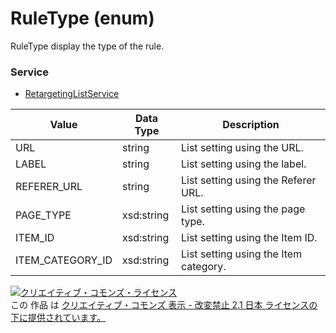 # RuleType (enum)
RuleType display the type of the rule.

### Service
+ [RetargetingListService](../services/RetargetingListService.md)

| Value | Data Type | Description | 
|---|---|---|
| URL| string| List setting using the URL. |
| LABEL| string| List setting using the label. |
| REFERER_URL| string| List setting using the Referer URL. |
| PAGE_TYPE | xsd:string| List setting using the page type. |
| ITEM_ID | xsd:string| List setting using the Item ID. |
| ITEM_CATEGORY_ID | xsd:string| List setting using the Item category. |

<a rel="license" href="http://creativecommons.org/licenses/by-nd/2.1/jp/"><img alt="クリエイティブ・コモンズ・ライセンス" style="border-width:0" src="https://i.creativecommons.org/l/by-nd/2.1/jp/88x31.png" /></a><br />この 作品 は <a rel="license" href="http://creativecommons.org/licenses/by-nd/2.1/jp/">クリエイティブ・コモンズ 表示 - 改変禁止 2.1 日本 ライセンスの下に提供されています。</a>
